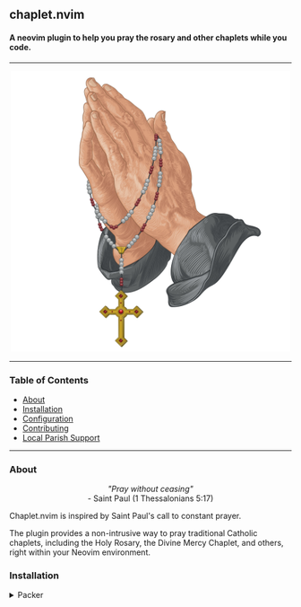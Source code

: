 ## chaplet.nvim 
#### A neovim plugin to help you pray the rosary and other chaplets while you code.

----

<p align="center">
  <img alt="Rosary" height = "500" src="/assets/praying-hands-chaplet.jpg" />
</p>

----

### Table of Contents 
- [About](#about)
- [Installation](#installation)
- [Configuration](#configuration)
- [Contributing](#contributing)
- [Local Parish Support](#local-parish-support)

----

### About 

<p align="center">
    <em>"Pray without ceasing"</em><br>
    - Saint Paul (1 Thessalonians 5:17)
</p>


Chaplet.nvim is inspired by Saint Paul's call to constant prayer. 

The plugin provides a non-intrusive way to pray traditional Catholic chaplets,
including the Holy Rosary, the Divine Mercy Chaplet, and others, right within your Neovim environment. 


### Installation


<details>
<summary>Packer</summary>

Using [packer.nvim](https://github.com/wbthomason/packer.nvim):

```lua
use {
    'turakar/chaplet.nvim',
    requires = {
        'rcarriga/nvim-notify'  -- Required for notifications
    },
    config = function()
        require('chaplet').setup({
            -- Your configuration here (optional)
        })
    end
}
</details>

<details>
<summary>Lazy</summary>
{
    'turakar/chaplet.nvim',
    dependencies = {
        'rcarriga/nvim-notify'  -- Required for notifications
    },
    opts = {
        -- Your configuration here (optional)
    },
    -- If you want to load only when a command is used
    cmd = {
        "Chaplet",
        "ChapletPause",
        "ChapletResume",
        "ChapletNext",
        "ChapletPrevious",
        "ChapletEnd",
        "ChapletToggleFocus",
        "ChapletToggleExpand"
    }
}
</details>

#### Requirementns 
- This plugin requires Neovim 0.8 or higher
- nvim-notify

### Configuration

There are a few configuration options available for chaplet.nvim.

```lua
    require('chaplet').setup({
        -- Time in milliseconds to display each prayer
        display_time = 10000,

        -- Time in milliseconds between each prayer 
        time_between = 60000,

        -- If true, prayers will not be displayed on a timer
        manual_only = false,
    })
```

I did not add any keybindings to this plugin, however, 
if you would like some, I use the following. 

```lua
    vim.keymap.set('n', '<leader>chn', function()
        for _ = 1, vim.v.count1 do
            vim.cmd('ChapletNext')
        end
    end, { desc = 'Next prayer' })

    vim.keymap.set('n', '<leader>chp', function()
        for _ = 1, vim.v.count1 do
            vim.cmd('ChapletPrevious')
        end
    end, { desc = 'Previous prayer' })

    vim.keymap.set('n', '<leader>chf', ':ChapletToggleFocus<CR>', { desc = 'Toggle focus' })
    vim.keymap.set('n', '<leader>che', ':ChapletToggleExpand<CR>', { desc = 'Toggle expand' })
    vim.keymap.set('n', '<leader>chq', ':ChapletEnd<CR>', { desc = 'End chaplet' })
    vim.keymap.set('n', '<leader>chs', ':ChapletPause<CR>', { desc = 'Pause chaplet' })
```

### Contributing

Contributions are welcome! Please open a pull request or issue to get started.

### Local Parish Support

If you find this plugin helpful, please consider supporting your local parish. 
